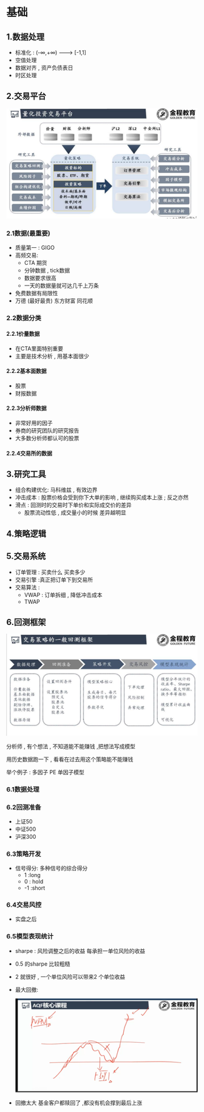 # 基础

## 1.数据处理

- 标准化 : (-∞,+∞)  ---> [-1,1]
- 空值处理
- 数据对齐 , 资产负债表日
- 时区处理

## 2.交易平台

![image-20200227135353268](./基础md.assets/image-20200227135353268.png)

### 2.1数据(最重要)

- 质量第一 : GIGO
- 高频交易:
  - CTA 期货
  - 分钟数据 , tick数据
  - 数据要求很高 
  - 一天的数据量就可达几千上万条
- 免费数据有局限性
- 万德 (最好最贵)  东方财富  同花顺

### 2.2数据分类

#### 2.2.1价量数据

- 在CTA里面特别重要
- 主要是技术分析 , 用基本面很少

#### 2.2.2基本面数据

- 股票
- 财报数据

#### 2.2.3分析师数据

- 非常好用的因子
- 券商的研究团队的研究报告
- 大多数分析师都认可的股票

#### 2.2.4交易所的数据



## 3.研究工具

- 组合构建优化: 马科维兹 , 有效边界
- 冲击成本 : 股票价格会受到你下大单的影响 , 继续购买成本上涨 ; 反之亦然
- 滑点 : 回测时的交易时下单价和实际成交价的差异
  - 股票流动性低 , 成交量小的时候 差异越明显



## 4.策略逻辑



## 5.交易系统

- 订单管理 : 买卖什么  买卖多少
- 交易引擎 :真正把订单下到交易所
- 交易算法 : 
  - VWAP : 订单拆细 , 降低冲击成本
  - TWAP

## 6.回测框架

![image-20200227141434613](./基础md.assets/image-20200227141434613.png)



分析师 , 有个想法 , 不知道能不能赚钱 ,把想法写成模型 

用历史数据跑一下 , 看看在过去用这个策略能不能赚钱

举个例子 : 多因子 PE 单因子模型

### 6.1数据处理



### 6.2回测准备

- 上证50
- 中证500
- 沪深300

### 6.3策略开发

- 信号得分:  多种信号的综合得分 
  - 1 :long
  - 0 : hold
  - -1 :short

### 6.4交易风控

- 实盘之后

### 6.5模型表现统计

- sharpe : 风险调整之后的收益  每承担一单位风险的收益
- 0.5 的sharpe 比较粗糙
- 2 就很好 , 一个单位风险可以带来2 个单位收益

- 最大回撤:

  <img src="./基础md.assets/image-20200227143352155.png" style="zoom:50%;" />

- 回撤太大 基金客户都赎回了 ,都没有机会撑到最后上涨